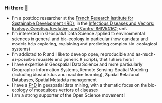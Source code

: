 ### Hi there 👋

- I'm a postdoc researcher at the [French Research Institute for Sustainable Development (IRD)](https://en.ird.fr/home-page), in the [Infectious Diseases and Vectors: Ecology, Genetics, Evolution, and Control (MIVEGEC)](https://mivegec.fr/en) unit
- I'm interested in Geospatial Data Science applied to environmental sciences in general and bio-ecology in particular (how can data and models help exploring, explaining and predicting complex bio-ecological systems)
- I'm addicted to R and I like to develop open, reproducible and as-much-as-possible reusable and generic R scripts, that I share here ! 
- I have expertise in Geospatial Data Science and more particularly Geographic Information Systems, Remote Sensing, Spatial Modeling (including biostatistics and machine learning), Spatial Relational Databases, Spatial Metadata management
- I have a [PhD](https://theses.hal.science/tel-03841709) in geospatial data mining, with a thematic focus on the bio-ecology of mosquitoes vectors of diseases
- I am a strong supporter of the Open Science movement ! 
